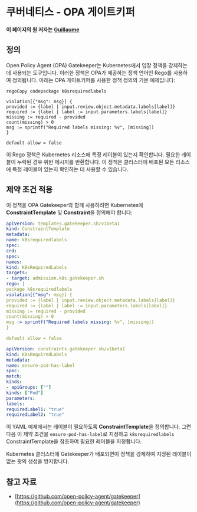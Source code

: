 # 쿠버네티스 - OPA 게이트키퍼

**이 페이지의 원 저자는** [**Guillaume**](https://www.linkedin.com/in/guillaume-c-ab4b9a196/en)

## 정의

Open Policy Agent (OPA) Gatekeeper는 Kubernetes에서 입장 정책을 강제하는 데 사용되는 도구입니다. 이러한 정책은 OPA가 제공하는 정책 언어인 Rego를 사용하여 정의됩니다. 아래는 OPA 게이트키퍼를 사용한 정책 정의의 기본 예제입니다:
```rego
regoCopy codepackage k8srequiredlabels

violation[{"msg": msg}] {
provided := {label | input.review.object.metadata.labels[label]}
required := {label | label := input.parameters.labels[label]}
missing := required - provided
count(missing) > 0
msg := sprintf("Required labels missing: %v", [missing])
}

default allow = false
```
이 Rego 정책은 Kubernetes 리소스에 특정 레이블이 있는지 확인합니다. 필요한 레이블이 누락된 경우 위반 메시지를 반환합니다. 이 정책은 클러스터에 배포된 모든 리소스에 특정 레이블이 있는지 확인하는 데 사용할 수 있습니다.

## 제약 조건 적용

이 정책을 OPA Gatekeeper와 함께 사용하려면 Kubernetes에 **ConstraintTemplate** 및 **Constraint**을 정의해야 합니다:
```yaml
apiVersion: templates.gatekeeper.sh/v1beta1
kind: ConstraintTemplate
metadata:
name: k8srequiredlabels
spec:
crd:
spec:
names:
kind: K8sRequiredLabels
targets:
- target: admission.k8s.gatekeeper.sh
rego: |
package k8srequiredlabels
violation[{"msg": msg}] {
provided := {label | input.review.object.metadata.labels[label]}
required := {label | label := input.parameters.labels[label]}
missing := required - provided
count(missing) > 0
msg := sprintf("Required labels missing: %v", [missing])
}

default allow = false
```

```yaml
apiVersion: constraints.gatekeeper.sh/v1beta1
kind: K8sRequiredLabels
metadata:
name: ensure-pod-has-label
spec:
match:
kinds:
- apiGroups: [""]
kinds: ["Pod"]
parameters:
labels:
requiredLabel1: "true"
requiredLabel2: "true"
```
이 YAML 예제에서는 레이블이 필요하도록 **ConstraintTemplate**을 정의합니다. 그런 다음 이 제약 조건을 `ensure-pod-has-label`로 지정하고 `k8srequiredlabels` ConstraintTemplate을 참조하여 필요한 레이블을 지정합니다.

Kubernetes 클러스터에 Gatekeeper가 배포되면이 정책을 강제하여 지정된 레이블이없는 팟의 생성을 방지합니다.

## 참고 자료

* [https://github.com/open-policy-agent/gatekeeper](https://github.com/open-policy-agent/gatekeeper)
